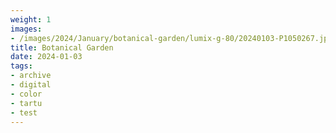 ```yaml
---
weight: 1
images:
- /images/2024/January/botanical-garden/lumix-g-80/20240103-P1050267.jpg
title: Botanical Garden
date: 2024-01-03
tags:
- archive
- digital
- color
- tartu
- test
---
```

